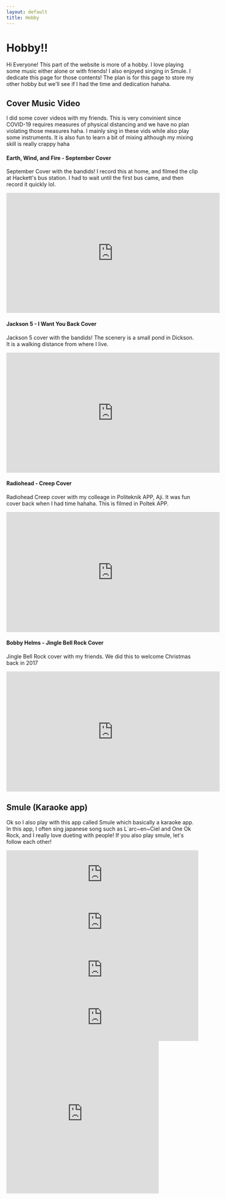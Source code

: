 ```yaml
---
layout: default
title: Hobby
---
```

# Hobby!!
Hi Everyone! This part of the website is more of a hobby. I love playing some music either alone or with friends! I also enjoyed singing in Smule. I dedicate this page for those contents! The plan is for this page to store my other hobby but we'll see if I had the time and dedication hahaha.

## Cover Music Video
I did some cover videos with my friends. This is very convinient since COVID-19 requires measures of physical distancing and we have no plan violating those measures haha. I mainly sing in these vids while also play some instruments. It is also fun to learn a bit of mixing although my mixing skill is really crappy haha
#### Earth, Wind, and Fire - September Cover
September Cover with the bandids! I record this at home, and filmed the clip at Hackett's bus station. I had to wait until the first bus came, and then record it quickly lol. 
<iframe width="560" height="315" src="https://www.youtube.com/embed/f_p5L5QMDu4" frameborder="0" allow="accelerometer; autoplay; encrypted-media; gyroscope; picture-in-picture" allowfullscreen></iframe>

#### Jackson 5 - I Want You Back Cover
Jackson 5 cover with the bandids! The scenery is a small pond in Dickson. It is a walking distance from where I live.
<iframe width="560" height="315" src="https://www.youtube.com/embed/K5UkBlE5zZg" frameborder="0" allow="accelerometer; autoplay; encrypted-media; gyroscope; picture-in-picture" allowfullscreen></iframe>

#### Radiohead - Creep Cover
Radiohead Creep cover with my colleage in Politeknik APP, Aji. It was fun cover back when I had time hahaha. This is filmed in Poltek APP.
<iframe width="560" height="315" src="https://www.youtube.com/embed/TaFQ0GVcmbM" frameborder="0" allow="accelerometer; autoplay; encrypted-media; gyroscope; picture-in-picture" allowfullscreen></iframe>

#### Bobby Helms - Jingle Bell Rock Cover
Jingle Bell Rock cover with my friends. We did this to welcome Christmas back in 2017
<iframe width="560" height="315" src="https://www.youtube.com/embed/pPnMveEOy1Y" frameborder="0" allow="accelerometer; autoplay; encrypted-media; gyroscope; picture-in-picture" allowfullscreen></iframe>

## Smule (Karaoke app)
Ok so I also play with this app called Smule which basically a karaoke app. In this app, I often sing japanese song such as L`arc~en~Ciel and One Ok Rock, and I really love dueting with people! If you also play smule, let's follow each other!
<iframe frameborder="0" width="100%" height="125" src="https://www.smule.com/recording/larc-en-ciel-living-in-your-eyes-hitomi-no-junin-hitomi-no-juunin/988877746_3603412099/frame"></iframe>
<iframe frameborder="0" width="100%" height="125" src="https://www.smule.com/recording/larc-en-ciel-snow-drop/988877746_3605195283/frame"></iframe>
<iframe frameborder="0" width="100%" height="125" src="https://www.smule.com/recording/larc-en-ciel-my-heart-draws-a-dream/988877746_3526002707/frame"></iframe>
<iframe frameborder="0" width="100%" height="125" src="https://www.smule.com/recording/one-ok-rock-wherever-you-are/753800349_3192819894/frame"></iframe>
<iframe frameborder="0" width="400" height="400" src="https://www.smule.com/recording/unravel-tv-size-guitar/988877746_3539862736/frame/box"></iframe>
<!--
<p> Selamat datang di laman Ino!! Laman ini berisi segala macam postingan tentang kebijakan industri dan tentang Kementerian Perindustrian. Keinginan saya sih laman ini akan berisi tidak hanya tulisan dan pemikiran saya, tapi juga teman-teman yang kepingin menyumbangkan pemikirannya mengenai kebijakan industri di Indonesia, atau tentang Kementerian Perindustrian. Banyak lho yang bisa diomongin tentang kebijakan industri, misalnya infrastruktur penyokong, input, ekspor impor, da total factor productivity, <i>among others!</i>. Yukkkkk bantuin saya bikin laman ini lebih ramai!! </p> 
<div class="posts">
  {% for post in site.categories.ino %}
    <article class="post">

      <h1><a href="{{ site.baseurl }}{{ post.url }}">{{ post.title }} </a></h1>

      <div class="entry">
        {{ post.excerpt }}
      </div>

      <a href="{{ site.baseurl }}{{ post.url }}" class="read-more">Read More... (written {{ post.date | date_to_string}})</a>
    </article>
  {% endfor %}
</div>

	<h1>{{ page.title }}</h1>
<p> &#9761; This site is under construction. Please be patient &#9761; <p>
	<img src="{{ site.baseurl }}/images/404.jpg" alt="Constructocat by https://github.com/jasoncostello" style="width: 400px;"/>

<h3> &#9761; Under Construction &#9761;</h3>
<ul class="posts">

	  {% for post in site.tags.Kemenperin %}
	    <li><span>{{ post.date | date_to_string }}</span> » <a href="{{ post.url }}" title="{{ post.title }}">{{ post.title }}</a></li>
	  {% endfor %}
	</ul>

<h3> &#9761; Under Construction &#9761; </h3>

	<ul class="posts">

	  {% for post in site.tags.Depok %}
	    <li><span>{{ post.date | date_to_string }}</span> » <a href="{{ post.url }}" title="{{ post.title }}">{{ post.title }}</a></li>
	  {% endfor %}
	</ul>
-->
